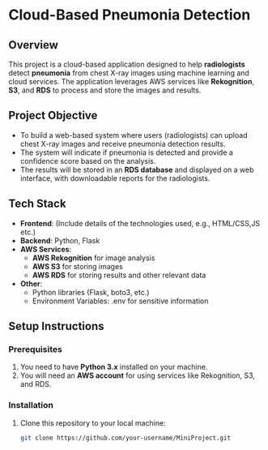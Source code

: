 # Cloud-Based Pneumonia Detection

## Overview
This project is a cloud-based application designed to help **radiologists** detect **pneumonia** from chest X-ray images using machine learning and cloud services. The application leverages AWS services like **Rekognition**, **S3**, and **RDS** to process and store the images and results. 

## Project Objective
- To build a web-based system where users (radiologists) can upload chest X-ray images and receive pneumonia detection results.
- The system will indicate if pneumonia is detected and provide a confidence score based on the analysis.
- The results will be stored in an **RDS database** and displayed on a web interface, with downloadable reports for the radiologists.

## Tech Stack
- **Frontend**: (Include details of the technologies used, e.g., HTML/CSS,JS etc.)
- **Backend**: Python, Flask
- **AWS Services**: 
  - **AWS Rekognition** for image analysis
  - **AWS S3** for storing images
  - **AWS RDS** for storing results and other relevant data
- **Other**: 
  - Python libraries (Flask, boto3, etc.)
  - Environment Variables: .env for sensitive information

## Setup Instructions

### Prerequisites
1. You need to have **Python 3.x** installed on your machine.
2. You will need an **AWS account** for using services like Rekognition, S3, and RDS.

### Installation

1. Clone this repository to your local machine:
   ```bash
   git clone https://github.com/your-username/MiniProject.git
